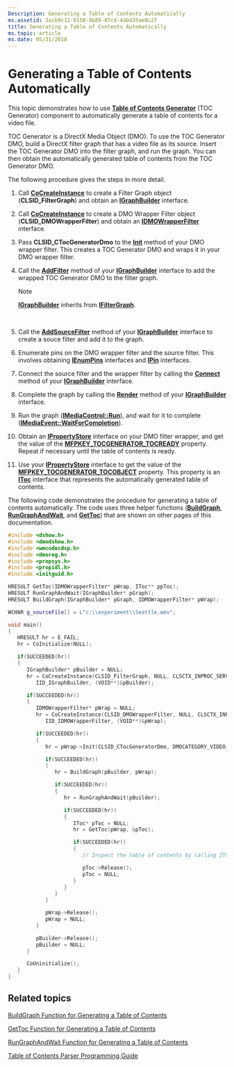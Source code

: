 ```yaml
---
Description: Generating a Table of Contents Automatically
ms.assetid: 3acb9c12-0158-4b89-87c4-4abd35ae8c2f
title: Generating a Table of Contents Automatically
ms.topic: article
ms.date: 05/31/2018
---
```


# Generating a Table of Contents Automatically

This topic demonstrates how to use [**Table of Contents Generator**](https://msdn.microsoft.com/en-us/library/Ff819466(v=VS.85).aspx) (TOC Generator) component to automatically generate a table of contents for a video file.

TOC Generator is a DirectX Media Object (DMO). To use the TOC Generator DMO, build a DirectX filter graph that has a video file as its source. Insert the TOC Generator DMO into the filter graph, and run the graph. You can then obtain the automatically generated table of contents from the TOC Generator DMO.

The following procedure gives the steps in more detail.

1.  Call [**CoCreateInstance**](https://msdn.microsoft.com/en-us/library/ms686615(v=VS.85).aspx) to create a Filter Graph object (**CLSID\_FilterGraph**) and obtain an [**IGraphBuilder**](https://msdn.microsoft.com/en-us/library/Dd390085(v=VS.85).aspx) interface.
2.  Call [**CoCreateInstance**](https://msdn.microsoft.com/en-us/library/ms686615(v=VS.85).aspx) to create a DMO Wrapper Filter object (**CLSID\_DMOWrapperFilter**) and obtain an [**IDMOWrapperFilter**](https://msdn.microsoft.com/en-us/library/Dd406848(v=VS.85).aspx) interface.
3.  Pass **CLSID\_CTocGeneratorDmo** to the [**Init**](https://msdn.microsoft.com/en-us/library/Dd406849(v=VS.85).aspx) method of your DMO wrapper filter. This creates a TOC Generator DMO and wraps it in your DMO wrapper filter.
4.  Call the [**AddFilter**](https://msdn.microsoft.com/en-us/library/Dd390016(v=VS.85).aspx) method of your [**IGraphBuilder**](https://msdn.microsoft.com/en-us/library/Dd390085(v=VS.85).aspx) interface to add the wrapped TOC Generator DMO to the filter graph.
    > [!Note]  
    > [**IGraphBuilder**](https://msdn.microsoft.com/en-us/library/Dd390085(v=VS.85).aspx) inherits from [**IFilterGraph**](https://msdn.microsoft.com/en-us/library/Dd389989(v=VS.85).aspx).

     

5.  Call the [**AddSourceFilter**](https://msdn.microsoft.com/en-us/library/Dd390087(v=VS.85).aspx) method of your [**IGraphBuilder**](https://msdn.microsoft.com/en-us/library/Dd390085(v=VS.85).aspx) interface to create a souce filter and add it to the graph.
6.  Enumerate pins on the DMO wrapper filter and the source filter. This involves obtaining [**IEnumPins**](https://msdn.microsoft.com/en-us/library/Dd376610(v=VS.85).aspx) interfaces and [**IPin**](https://msdn.microsoft.com/en-us/library/Dd390397(v=VS.85).aspx) interfaces.
7.  Connect the source filter and the wrapper filter by calling the [**Connect**](https://msdn.microsoft.com/en-us/library/Dd390088(v=VS.85).aspx) method of your [**IGraphBuilder**](https://msdn.microsoft.com/en-us/library/Dd390085(v=VS.85).aspx) interface.
8.  Complete the graph by calling the [**Render**](https://msdn.microsoft.com/en-us/library/Dd390089(v=VS.85).aspx) method of your [**IGraphBuilder**](https://msdn.microsoft.com/en-us/library/Dd390085(v=VS.85).aspx) interface.
9.  Run the graph ([**IMediaControl::Run**](https://msdn.microsoft.com/en-us/library/Dd390177(v=VS.85).aspx)), and wait for it to complete ([**IMediaEvent::WaitForCompletion**](https://msdn.microsoft.com/en-us/library/Dd406914(v=VS.85).aspx)).
10. Obtain an [**IPropertyStore**](https://msdn.microsoft.com/en-us/library/Bb761474(v=VS.85).aspx) interface on your DMO filter wrapper, and get the value of the [**MFPKEY\_TOCGENERATOR\_TOCREADY**](https://msdn.microsoft.com/en-us/library/Ff819466(v=VS.85).aspx) property. Repeat if necessary until the table of contents is ready.
11. Use your [**IPropertyStore**](https://msdn.microsoft.com/en-us/library/Bb761474(v=VS.85).aspx) interface to get the value of the [**MFPKEY\_TOCGENERATOR\_TOCOBJECT**](https://msdn.microsoft.com/en-us/library/Ff819466(v=VS.85).aspx) property. This property is an [**IToc**](/windows/desktop/api/wmcodecdsp/nn-wmcodecdsp-itoc) interface that represents the automatically generated table of contents.

The following code demonstrates the procedure for generating a table of contents automatically. The code uses three helper functions ([**BuildGraph**](buildgraph-method-for-generating-a-table-of-contents.md), [**RunGraphAndWait**](rungraphandwait-method-for-generating-a-table-of-contents.md), and [**GetToc**](gettoc-method-for-generating-a-table-of-contents.md)) that are shown on other pages of this documentation.


```C++
#include <dshow.h>
#include <dmodshow.h>
#include <wmcodecdsp.h>
#include <dmoreg.h>
#include <propsys.h>
#include <propidl.h>
#include <initguid.h>

HRESULT GetToc(IDMOWrapperFilter* pWrap, IToc** ppToc);
HRESULT RunGraphAndWait(IGraphBuilder* pGraph);
HRESULT BuildGraph(IGraphBuilder* pGraph, IDMOWrapperFilter* pWrap);

WCHAR g_sourceFile[] = L"c:\\experiment\\Seattle.wmv";

void main()
{
   HRESULT hr = E_FAIL;
   hr = CoInitialize(NULL);

   if(SUCCEEDED(hr))
   {
      IGraphBuilder* pBuilder = NULL;
      hr = CoCreateInstance(CLSID_FilterGraph, NULL, CLSCTX_INPROC_SERVER, 
         IID_IGraphBuilder, (VOID**)&pBuilder);

      if(SUCCEEDED(hr))
      {
         IDMOWrapperFilter* pWrap = NULL;
         hr = CoCreateInstance(CLSID_DMOWrapperFilter, NULL, CLSCTX_INPROC, 
            IID_IDMOWrapperFilter, (VOID**)&pWrap);

         if(SUCCEEDED(hr))
         {
            hr = pWrap->Init(CLSID_CTocGeneratorDmo, DMOCATEGORY_VIDEO_EFFECT); 

            if(SUCCEEDED(hr))
            {
               hr = BuildGraph(pBuilder, pWrap);

               if(SUCCEEDED(hr))
               {
                  hr = RunGraphAndWait(pBuilder);

                  if(SUCCEEDED(hr))
                  {
                     IToc* pToc = NULL;
                     hr = GetToc(pWrap, &pToc);

                     if(SUCCEEDED(hr))
                     {
                        // Inspect the table of contents by calling IToc methods.

                        pToc->Release();
                        pToc = NULL;
                     }
                  }
               }
            }

            pWrap->Release();
            pWrap = NULL;
         }

         pBuilder->Release();
         pBuilder = NULL;
      }

      CoUninitialize();
   }
}
```



## Related topics

<dl> <dt>

[BuildGraph Function for Generating a Table of Contents](buildgraph-method-for-generating-a-table-of-contents.md)
</dt> <dt>

[GetToc Function for Generating a Table of Contents](gettoc-method-for-generating-a-table-of-contents.md)
</dt> <dt>

[RunGraphAndWait Function for Generating a Table of Contents](rungraphandwait-method-for-generating-a-table-of-contents.md)
</dt> <dt>

[Table of Contents Parser Programming Guide](toc-parser-programming-guide.md)
</dt> </dl>

 

 




